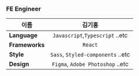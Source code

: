  ### FE Engineer

| 이름 | 김기홍 |  
|---|:---:|  
| **Language**  | `Javascript`,`Typescript` ..etc |  
| **Frameworks**  | `React` |  
| **Style** | `Sass`, `Styled-components` ..etc |  
| **Design** | `Figma`, `Adobe Photoshop` ..etc |  
